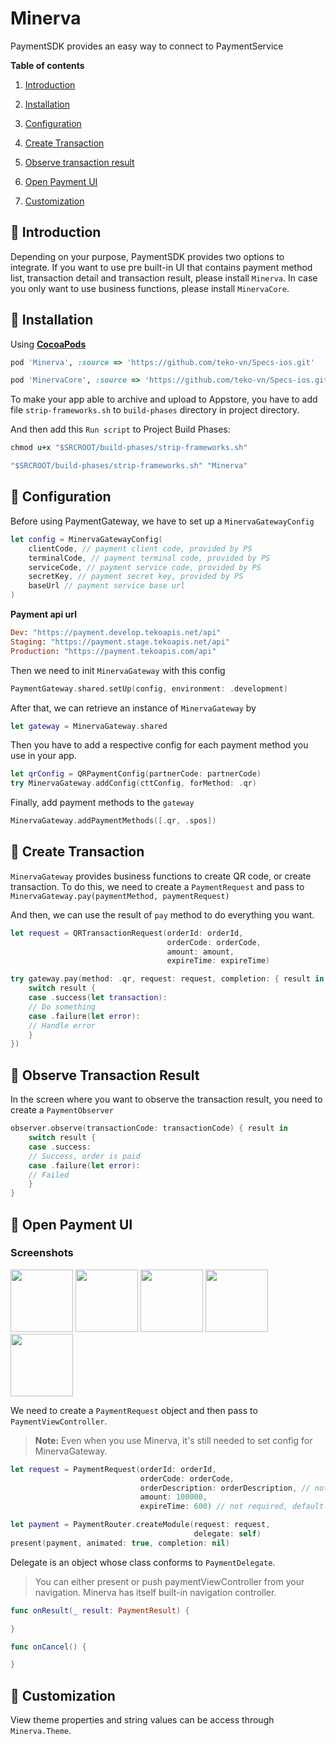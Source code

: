 # Minerva

PaymentSDK provides an easy way to connect to PaymentService

**Table of contents**

1. [Introduction](#introduction)

2. [Installation](#installation)

3. [Configuration](#configuration)

4. [Create Transaction](#create-transaction)

5. [Observe transaction result](#observe-transaction)

6. [Open Payment UI](#open-payment-ui)

7. [Customization](#customization)

## 🤚 Introduction <a name="introduction"></a>

Depending on your purpose, PaymentSDK provides two options to integrate. If you want to use pre built-in UI that contains payment method list, transaction detail and transaction result, please install `Minerva`. In case you only want to use business functions, please install `MinervaCore`.

## 🍖  Installation <a name="installation"></a>

Using **[CocoaPods](https://cocoapods.org/)**

```ruby
pod 'Minerva', :source => 'https://github.com/teko-vn/Specs-ios.git'
```

```ruby
pod 'MinervaCore', :source => 'https://github.com/teko-vn/Specs-ios.git'
```

To make your app able to archive and upload to Appstore, you have to add file `strip-frameworks.sh` to `build-phases` directory in project directory.

And then add this `Run script` to Project Build Phases:
```ruby
chmod u+x "$SRCROOT/build-phases/strip-frameworks.sh"

"$SRCROOT/build-phases/strip-frameworks.sh" "Minerva"
```

## 🔩 Configuration<a name="configuration"></a>

Before using PaymentGateway, we have to set up a `MinervaGatewayConfig`

```swift
let config = MinervaGatewayConfig(
    clientCode, // payment client code, provided by PS
    terminalCode, // payment terminal code, provided by PS
    serviceCode, // payment service code, provided by PS
    secretKey, // payment secret key, provided by PS
    baseUrl // payment service base url
)
```

**Payment api url**

```ruby
Dev: "https://payment.develop.tekoapis.net/api"
Staging: "https://payment.stage.tekoapis.net/api"
Production: "https://payment.tekoapis.com/api"
```

Then we need to init `MinervaGateway` with this config

```swift
PaymentGateway.shared.setUp(config, environment: .development)
```

After that, we can retrieve an instance of `MinervaGateway` by

```swift
let gateway = MinervaGateway.shared
```

Then you have to add a respective config for each payment method you use in your app.

```swift
let qrConfig = QRPaymentConfig(partnerCode: partnerCode)
try MinervaGateway.addConfig(cttConfig, forMethod: .qr)
```

Finally, add payment methods to the `gateway`

```swift
MinervaGateway.addPaymentMethods([.qr, .spos])
```


## 🔑 Create Transaction<a name="create-transaction"></a>

`MinervaGateway` provides business functions to create QR code, or create transaction. To do this, we need to create a `PaymentRequest` and pass to `MinervaGateway.pay(paymentMethod, paymentRequest)`

And then, we can use the result of `pay` method to do everything you want.

```swift
let request = QRTransactionRequest(orderId: orderId,
                                   orderCode: orderCode,
                                   amount: amount, 
                                   expireTime: expireTime)                                     
```

```swift
try gateway.pay(method: .qr, request: request, completion: { result in
    switch result {
    case .success(let transaction):
    // Do something
    case .failure(let error):
    // Handle error
    }
})  
```

## 🔑 Observe Transaction Result<a name="observe-transaction"></a>

In the screen where you want to observe the transaction result, you need to create a `PaymentObserver`

```swift
observer.observe(transactionCode: transactionCode) { result in
    switch result {
    case .success:
    // Success, order is paid
    case .failure(let error):
    // Failed
    }
}
```

## 🔑 Open Payment UI<a name="open-payment-ui"></a>

### Screenshots

<p float="left">
<img src="https://i.imgur.com/cGTRiaa.png" width="100" />
<img src="https://i.imgur.com/AFW3VMW.png" width="100" /> 
<img src="https://i.imgur.com/qbWj3z8.png" width="100" />
<img src="https://i.imgur.com/OYn0BS9.png" width="100" />
<img src="https://i.imgur.com/6PDyS71.png" width="100" />
</p>

We need to create a `PaymentRequest` object and then pass to `PaymentViewController`.

> **Note:** Even when you use Minerva, it's still needed to set config for MinervaGateway.

```swift
let request = PaymentRequest(orderId: orderId,
                             orderCode: orderCode,
                             orderDescription: orderDescription, // not required
                             amount: 100000,
                             expireTime: 600) // not required, default is 600s
```

```swift
let payment = PaymentRouter.createModule(request: request, 
                                         delegate: self)
present(payment, animated: true, completion: nil)
```

Delegate is an object whose class conforms to `PaymentDelegate`. 

> You can either present or push paymentViewController from your navigation. Minerva has itself built-in navigation controller. 

```swift
func onResult(_ result: PaymentResult) {

}

func onCancel() {

}
```

## 🌈 Customization<a name="customization"></a>

View theme properties and string values can be access through `Minerva.Theme`.
